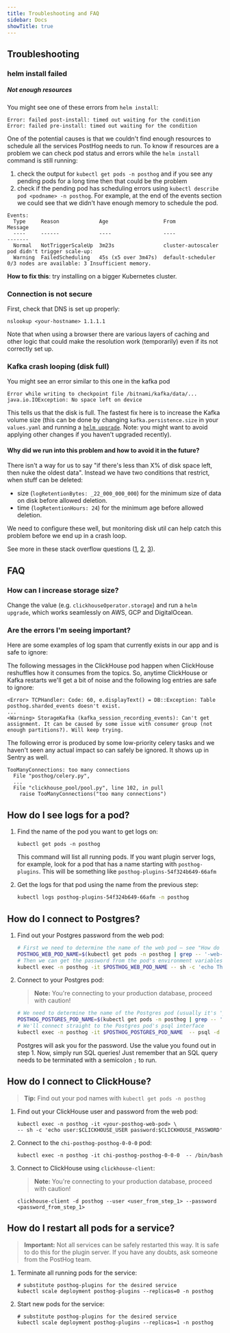 ```yaml
---
title: Troubleshooting and FAQ
sidebar: Docs
showTitle: true
---
```


## Troubleshooting

### helm install failed

##### Not enough resources

You might see one of these errors from `helm install`:
```
Error: failed post-install: timed out waiting for the condition
Error: failed pre-install: timed out waiting for the condition
```
One of the potential causes is that we couldn't find enough resources to schedule all the services PostHog needs to run. To know if resources are a problem we can check pod status and errors while the `helm install` command is still running:
1. check the output for `kubectl get pods -n posthog` and if you see any pending pods for a long time then that could be the problem
2. check if the pending pod has scheduling errors using `kubectl describe pod <podname> -n posthog`. For example, at the end of the events section we could see that we didn't have enough memory to schedule the pod.
```
Events:
  Type     Reason             Age                  From                Message
  ----     ------             ----                 ----                -------
  Normal   NotTriggerScaleUp  3m23s                cluster-autoscaler  pod didn't trigger scale-up:
  Warning  FailedScheduling   45s (x5 over 3m47s)  default-scheduler   0/3 nodes are available: 3 Insufficient memory.
```

**How to fix this**: try installing on a bigger Kubernetes cluster.

### Connection is not secure

First, check that DNS is set up properly:
```shell
nslookup <your-hostname> 1.1.1.1
```
Note that when using a browser there are various layers of caching and other logic that could make the resolution work (temporarily) even if its not correctly set up.

### Kafka crash looping (disk full)

You might see an error similar to this one in the kafka pod
```
Error while writing to checkpoint file /bitnami/kafka/data/...
java.io.IOException: No space left on device
```

This tells us that the disk is full. The fastest fix here is to increase the Kafka volume size (this can be done by changing `kafka.persistence.size` in your `values.yaml` and running a [`helm upgrade`](/docs/self-host/configure/upgrading-posthog#upgrade-instructions). Note: you might want to avoid applying other changes if you haven't upgraded recently).

#### Why did we run into this problem and how to avoid it in the future?

There isn't a way for us to say "if there's less than X% of disk space left, then nuke the oldest data". Instead we have two conditions that restrict, when stuff can be deleted:
- size (`logRetentionBytes: _22_000_000_000`) for the minimum size of data on disk before allowed deletion.
- time (`logRetentionHours: 24`) for the minimum age before allowed deletion.

We need to configure these well, but monitoring disk util can help catch this problem before we end up in a crash loop.

See more in these stack overflow questions ([1](https://stackoverflow.com/questions/52970153/kafka-how-to-avoid-running-out-of-disk-storage), [2](https://stackoverflow.com/questions/53039752/kafka-how-to-calculate-the-value-of-log-retention-byte), [3](https://stackoverflow.com/questions/51823569/kafka-retention-policies)).

## FAQ

### How can I increase storage size?

Change the value (e.g. `clickhouseOperator.storage`) and run a `helm upgrade`, which works seamlessly on AWS, GCP and DigitalOcean.

### Are the errors I'm seeing important?

Here are some examples of log spam that currently exists in our app and is safe to ignore:

The following messages in the ClickHouse pod happen when ClickHouse reshuffles how it consumes from the topics. So, anytime ClickHouse or Kafka restarts we'll get a bit of noise and the following log entries are safe to ignore:
```
<Error> TCPHandler: Code: 60, e.displayText() = DB::Exception: Table posthog.sharded_events doesn't exist.
...
<Warning> StorageKafka (kafka_session_recording_events): Can't get assignment. It can be caused by some issue with consumer group (not enough partitions?). Will keep trying.
```


The following error is produced by some low-priority celery tasks and we haven't seen any actual impact so can safely be ignored. It shows up in Sentry as well.
```
TooManyConnections: too many connections
  File "posthog/celery.py",
  ...
  File "clickhouse_pool/pool.py", line 102, in pull
    raise TooManyConnections("too many connections")
```

## How do I see logs for a pod?

1. Find the name of the pod you want to get logs on:

    ```shell
    kubectl get pods -n posthog
    ```

    This command will list all running pods. If you want plugin server logs, for example, look for a pod that has a name starting with `posthog-plugins`. This will be something like `posthog-plugins-54f324b649-66afm`

2. Get the logs for that pod using the name from the previous step:
   
    ```bash
    kubectl logs posthog-plugins-54f324b649-66afm -n posthog
    ```
## How do I connect to Postgres?
    
1. Find out your Postgres password from the web pod:

    ```bash
    # First we need to determine the name of the web pod – see "How do I see logs for a pod?" for more on this
    POSTHOG_WEB_POD_NAME=$(kubectl get pods -n posthog | grep -- '-web-' | awk '{print $1}')
    # Then we can get the password from the pod's environment variables
    kubectl exec -n posthog -it $POSTHOG_WEB_POD_NAME -- sh -c 'echo The Postgres password is: $POSTHOG_DB_PASSWORD'
    ```

2. Connect to your Postgres pod:

    > **Note:** You're connecting to your production database, proceed with caution!

    ```bash
    # We need to determine the name of the Postgres pod (usually it's 'posthog-posthog-postgresql-0')
    POSTHOG_POSTGRES_POD_NAME=$(kubectl get pods -n posthog | grep -- '-postgresql-' | awk '{print $1}')
    # We'll connect straight to the Postgres pod's psql interface
    kubectl exec -n posthog -it $POSTHOG_POSTGRES_POD_NAME  -- psql -d posthog -U postgres
    ```

    Postgres will ask you for the password. Use the value you found out in step 1. Now, simply run SQL queries!
    Just remember that an SQL query needs to be terminated with a semicolon `;` to run.

## How do I connect to ClickHouse?

> **Tip:** Find out your pod names with `kubectl get pods -n posthog`

1. Find out your ClickHouse user and password from the web pod:

    ```shell
    kubectl exec -n posthog -it <your-posthog-web-pod> \
    -- sh -c 'echo user:$CLICKHOUSE_USER password:$CLICKHOUSE_PASSWORD'
    ```

3. Connect to the `chi-posthog-posthog-0-0-0` pod:

    ```shell
    kubectl exec -n posthog -it chi-posthog-posthog-0-0-0  -- /bin/bash 
    ```

2. Connect to ClickHouse using `clickhouse-client`:

    > **Note:** You're connecting to your production database, proceed with caution!

    ```shell
    clickhouse-client -d posthog --user <user_from_step_1> --password <password_from_step_1>
    ```

## How do I restart all pods for a service?

> **Important:** Not all services can be safely restarted this way. It is safe to do this for the plugin server. If you have any doubts, ask someone from the PostHog team. 

1. Terminate all running pods for the service:
  
    ```shell
    # substitute posthog-plugins for the desired service
    kubectl scale deployment posthog-plugins --replicas=0 -n posthog
    ```


2. Start new pods for the service:
  
    ```shell
    # substitute posthog-plugins for the desired service
    kubectl scale deployment posthog-plugins --replicas=1 -n posthog
    ```
